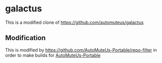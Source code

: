 # galactus

This is a modified clone of https://github.com/automuteus/galactus

## Modification

This is modified by https://github.com/AutoMuteUs-Portable/repo-filter in order to make builds for [AutoMuteUs-Portable](https://github.com/mtaku3/AutoMuteUs-Portable)
